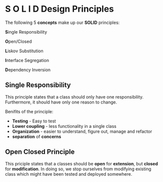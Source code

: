 # S  O  L  I  D  Design  Principles

The following 5 **concepts** make up our **SOLID** principles:

**S**ingle Responsibility

**O**pen/Closed

**L**iskov Substitution

**I**nterface Segregation

**D**ependency Inversion


## Single Responsibility

This principle states that a class should only have one responsibility. Furthermore, it should have only one reason to change.

Benifits of the principle:
- **Testing** - Easy to test
- **Lower coupling** - less functionality in a single class
- **Organization** - easier to understand, figure out, manage and refactor
- **separation** of **concerns**

## Open Closed Principle

This priciple states that a classes should be **open** for **extension**, but **closed** for **modification**. In doing so, we stop ourselves from modifying existing class which might have been tested and deployed somewhere. 